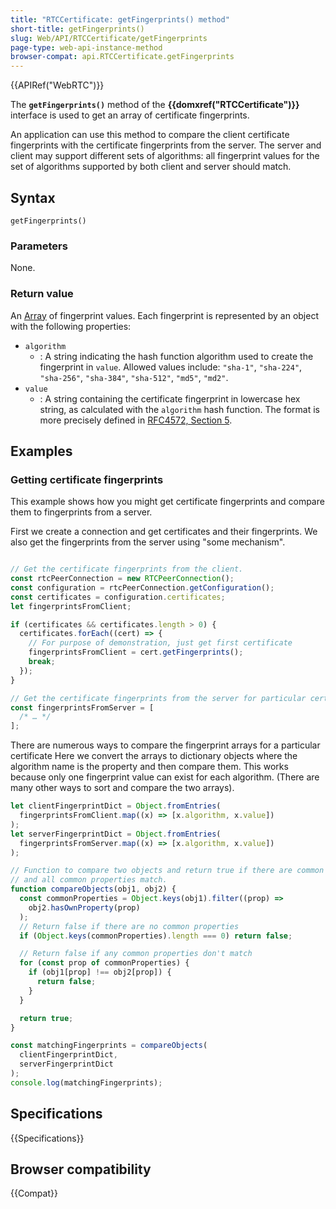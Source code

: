 ```yaml
---
title: "RTCCertificate: getFingerprints() method"
short-title: getFingerprints()
slug: Web/API/RTCCertificate/getFingerprints
page-type: web-api-instance-method
browser-compat: api.RTCCertificate.getFingerprints
---
```


{{APIRef("WebRTC")}}

The **`getFingerprints()`** method of the **{{domxref("RTCCertificate")}}** interface is used to get an array of certificate fingerprints.

An application can use this method to compare the client certificate fingerprints with the certificate fingerprints from the server.
The server and client may support different sets of algorithms: all fingerprint values for the set of algorithms supported by both client and server should match.

## Syntax

```js-nolint
getFingerprints()
```

### Parameters

None.

### Return value

An [Array](/en-US/docs/Web/JavaScript/Reference/Global_Objects/Array) of fingerprint values.
Each fingerprint is represented by an object with the following properties:

- `algorithm`
  - : A string indicating the hash function algorithm used to create the fingerprint in `value`.
    Allowed values include: `"sha-1"`, `"sha-224"`, `"sha-256"`, `"sha-384"`, `"sha-512"`, `"md5"`, `"md2"`.<!-- from [RFC4572] Section 5. -->
- `value`
  - : A string containing the certificate fingerprint in lowercase hex string, as calculated with the `algorithm` hash function.
    The format is more precisely defined in [RFC4572, Section 5](https://www.rfc-editor.org/rfc/rfc4572#section-5).

## Examples

### Getting certificate fingerprints

This example shows how you might get certificate fingerprints and compare them to fingerprints from a server.

First we create a connection and get certificates and their fingerprints.
We also get the fingerprints from the server using "some mechanism".

```js

// Get the certificate fingerprints from the client.
const rtcPeerConnection = new RTCPeerConnection();
const configuration = rtcPeerConnection.getConfiguration();
const certificates = configuration.certificates;
let fingerprintsFromClient;

if (certificates && certificates.length > 0) {
  certificates.forEach((cert) => {
    // For purpose of demonstration, just get first certificate
    fingerprintsFromClient = cert.getFingerprints();
    break;
  });
}

// Get the certificate fingerprints from the server for particular certificate (pseudo code)
const fingerprintsFromServer = [
  /* … */
];
```

There are numerous ways to compare the fingerprint arrays for a particular certificate
Here we convert the arrays to dictionary objects where the algorithm name is the property and then compare them.
This works because only one fingerprint value can exist for each algorithm.
(There are many other ways to sort and compare the two arrays).

```js
let clientFingerprintDict = Object.fromEntries(
  fingerprintsFromClient.map((x) => [x.algorithm, x.value])
);
let serverFingerprintDict = Object.fromEntries(
  fingerprintsFromServer.map((x) => [x.algorithm, x.value])
);

// Function to compare two objects and return true if there are common properties
// and all common properties match.
function compareObjects(obj1, obj2) {
  const commonProperties = Object.keys(obj1).filter((prop) =>
    obj2.hasOwnProperty(prop)
  );
  // Return false if there are no common properties
  if (Object.keys(commonProperties).length === 0) return false;

  // Return false if any common properties don't match
  for (const prop of commonProperties) {
    if (obj1[prop] !== obj2[prop]) {
      return false;
    }
  }

  return true;
}

const matchingFingerprints = compareObjects(
  clientFingerprintDict,
  serverFingerprintDict
);
console.log(matchingFingerprints);
```

## Specifications

{{Specifications}}

## Browser compatibility

{{Compat}}
